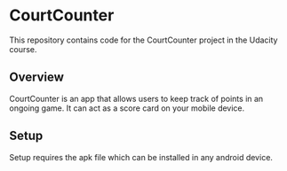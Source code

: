 # CourtCounter

This repository contains code for the CourtCounter project in the Udacity course. 

## Overview

CourtCounter is an app that allows users to keep track of points in an ongoing game. It can act as a score card on your mobile device.

## Setup

Setup requires the apk file which can be installed in any android device. 
